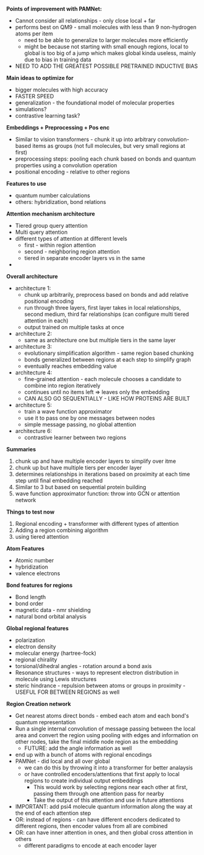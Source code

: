 **Points of improvement with PAMNet:**
 - Cannot consider all relationships - only close local + far 
 - performs best on QM9 - small molecules with less than 9 non-hydrogen atoms per item
   - need to be able to generalize to larger molecules more efficiently
   - might be because not starting with small enough regions, local to global is too big of a jump which makes global kinda useless, mainly due to bias in training data
 - NEED TO ADD THE GREATEST POSSIBLE PRETRAINED INDUCTIVE BIAS

**Main ideas to optimize for**
 - bigger molecules with high accuracy
 - FASTER SPEED
 - generalization - the foundational model of molecular properties
 - simulations?
 - contrastive learning task?

**Embeddings + Preprocessing + Pos enc**
 - Similar to vision transformers - chunk it up into arbitrary convolution-based items as groups (not full molecules, but very small regions at first)
 - preprocessing steps: pooling each chunk based on bonds and quantum properties using a convolution operation
 - positional encoding - relative to other regions

**Features to use**
 - quantum number calculations
 - others: hybridization, bond relations

**Attention mechanism architecture**
 - Tiered group query attention
 - Multi query attention
 - different types of attention at different levels
   - first - within region attention
   - second - neighboring region attention
   - tiered in separate encoder layers vs in the same
 - 

**Overall architecture**
 - architecture 1:
   - chunk up arbitrarily, preprocess based on bonds and add relative positional encoding
   - run through three layers, first layer takes in local relationships, second medium, third far relationships (can configure multi tiered attention in each)
   - output trained on multiple tasks at once
 - architecture 2:
   - same as architecture one but multiple tiers in the same layer
 - architecture 3:
   - evolutionary simplification algorithm - same region based chunking
   - bonds generalized between regions at each step to simplify graph
   - eventually reaches embedding value
 - architecture 4:
   - fine-grained attention - each molecule chooses a candidate to combine into region iteratively
   - continues until no items left => leaves only the embedding
   - CAN ALSO GO SEQUENTIALLY - LIKE HOW PROTEINS ARE BUILT
 - architecture 5:
   - train a wave function approximator
   - use it to pass one by one messages between nodes
   - simple message passing, no global attention
 - architecture 6:
   - contrastive learner between two regions


**Summaries**
1. chunk up and have multiple encoder layers to simplify over itme
2. chunk up but have multiple tiers per encoder layer
3. determines relationships in iterations based on proximity at each time step until final embedding reached
4. Similar to 3 but based on sequential protein building
5. wave function approximator function: throw into GCN or attention network

**Things to test now**
1. Regional encoding + transformer with different types of attention
2. Adding a region combining algorithm
3. using tiered attention

**Atom Features**
 - Atomic number
 - hybridization
 - valence electrons

**Bond features for regions**
 - Bond length
 - bond order
 - magnetic data - nmr shielding
 - natural bond orbital analysis

**Global regional features**
 - polarization
 - electron density
 - molecular energy (hartree-fock)
 - regional chirality
 - torsional/dihedral angles - rotation around a bond axis
 - Resonance structures - ways to represent electron distribution in molecule using Lewis structures
 - steric hindrance - repulsion between atoms or groups in proximity - USEFUL FOR BETWEEN REGIONS as well

**Region Creation network**
 - Get nearest atoms direct bonds - embed each atom and each bond's quantum representation
 - Run a single internal convolution of message passing between the local area and convert the region using pooling with edges and information on other nodes, take the final middle node region as the embedding
   - FUTURE: add the angle information as well
 - end up with a bunch of atoms with regional encodings
 - PAMNet - did local and all over global
   - we can do this by throwing it into a transformer for better analaysis
   - or have controlled encoders/attentions that first apply to local regions to create individual output embeddings
     - This would work by selecting regions near each other at first, passing them through one attention pass for nearby
     - Take the output of this attention and use in future attentions
 - IMPORTANT: add psi4 molecule quantum information along the way at the end of each attention step
 - OR: instead of regions - can have different encoders dedicated to different regions, then encoder values from all are combined
 - OR: can have inner attention in ones, and then global cross attention in others
   - different paradigms to encode at each encoder layer
